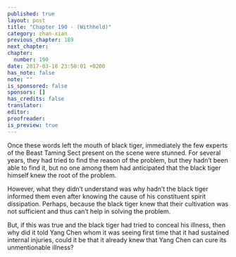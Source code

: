 ```yaml
---
published: true
layout: post
title: "Chapter 190 - (Withheld)"
category: zhan-xian
previous_chapter: 189
next_chapter:
chapter:
  number: 190
date: 2017-03-18 23:50:01 +0200
has_note: false
note: ""
is_sponsored: false
sponsors: []
has_credits: false
translator:
editor:
proofreader:
is_preview: true
---
```

Once these words left the mouth of black tiger, immediately the few experts of the Beast Taming Sect present on the scene were stunned. For several years, they had tried to find the reason of the problem, but they hadn’t been able to find it, but no one among them had anticipated that the black tiger himself knew the root of the problem.

However, what they didn’t understand was why hadn’t the black tiger informed them even after knowing the cause of his constituent spirit dissipation. Perhaps, because the black tiger knew that their cultivation was not sufficient and thus can’t help in solving the problem.

But, if this was true and the black tiger had tried to conceal his illness, then why did it told Yang Chen whom it was seeing first time that it had sustained internal injuries, could it be that it already knew that Yang Chen can cure its unmentionable illness?
